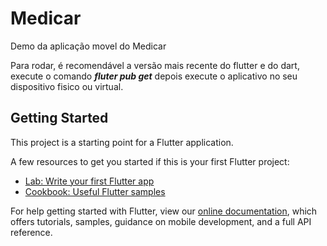 # Medicar

Demo da aplicação movel do Medicar

Para rodar, é recomendável a versão mais recente do flutter e do dart, execute o comando ***fluter pub get*** depois execute o aplicativo no seu dispositivo fisico ou virtual.

## Getting Started

This project is a starting point for a Flutter application.

A few resources to get you started if this is your first Flutter project:

- [Lab: Write your first Flutter app](https://flutter.dev/docs/get-started/codelab)
- [Cookbook: Useful Flutter samples](https://flutter.dev/docs/cookbook)

For help getting started with Flutter, view our
[online documentation](https://flutter.dev/docs), which offers tutorials,
samples, guidance on mobile development, and a full API reference.
